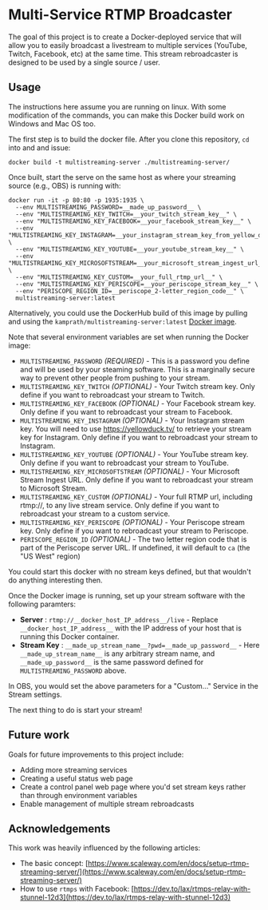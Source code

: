 # Multi-Service RTMP Broadcaster

The goal of this project is to create a Docker-deployed service that will allow you to easily broadcast a livestream to multiple services (YouTube, Twitch, Facebook, etc) at the same time. This stream rebroadcaster is designed to be used by a single source / user.

## Usage
The instructions here assume you are running on linux. With some modification of the commands, you can make this Docker build work on Windows and Mac OS too.

The first step is to build the docker file. After you clone this repository, `cd` into and and issue:

```
docker build -t multistreaming-server ./multistreaming-server/
```

Once built, start the serve on the same host as where your streaming source (e.g., OBS) is running with:

```
docker run -it -p 80:80 -p 1935:1935 \
  --env MULTISTREAMING_PASSWORD=__made_up_password__ \
  --env "MULTISTREAMING_KEY_TWITCH=__your_twitch_stream_key__" \
  --env "MULTISTREAMING_KEY_FACEBOOK=__your_facebook_stream_key__" \
  --env "MULTISTREAMING_KEY_INSTAGRAM=__your_instagram_stream_key_from_yellow_duck__" \
  --env "MULTISTREAMING_KEY_YOUTUBE=__your_youtube_stream_key__" \  
  --env "MULTISTREAMING_KEY_MICROSOFTSTREAM=__your_microsoft_stream_ingest_url__" \
  --env "MULTISTREAMING_KEY_CUSTOM=__your_full_rtmp_url__" \
  --env "MULTISTREAMING_KEY_PERISCOPE=__your_periscope_stream_key__" \
  --env "PERISCOPE_REGION_ID=__periscope_2-letter_region_code__" \
  multistreaming-server:latest
```

Alternatively, you could use the DockerHub build of this image by pulling and using the `kamprath/multistreaming-server:latest` [Docker image](https://hub.docker.com/repository/docker/kamprath/multistreaming-server).

Note that several environment variables are set when running the Docker image:

* `MULTISTREAMING_PASSWORD` _(REQUIRED)_ - This is a password you define and will be used by your steaming software. This is a marginally secure way to prevent other people from pushing to your stream.
* `MULTISTREAMING_KEY_TWITCH` _(OPTIONAL)_ - Your Twitch stream key. Only define if you want to rebroadcast your stream to Twitch.
* `MULTISTREAMING_KEY_FACEBOOK` _(OPTIONAL)_ - Your Facebook stream key. Only define if you want to rebroadcast your stream to Facebook.
* `MULTISTREAMING_KEY_INSTAGRAM` _(OPTIONAL)_ - Your Instagram stream key. You will need to use https://yellowduck.tv/ to retrieve your stream key for Instagram. Only define if you want to rebroadcast your stream to Instagram.
* `MULTISTREAMING_KEY_YOUTUBE` _(OPTIONAL)_ - Your YouTube stream key. Only define if you want to rebroadcast your stream to YouTube.
* `MULTISTREAMING_KEY_MICROSOFTSTREAM` _(OPTIONAL)_ - Your Microsoft Stream Ingest URL. Only define if you want to rebroadcast your stream to Microsoft Stream.
* `MULTISTREAMING_KEY_CUSTOM` _(OPTIONAL)_ - Your full RTMP url, including rtmp://, to any live stream service. Only define if you want to rebroadcast your stream to a custom service.
* `MULTISTREAMING_KEY_PERISCOPE` _(OPTIONAL)_ - Your Periscope stream key. Only define if you want to rebroadcast your stream to Periscope.
* `PERISCOPE_REGION_ID` _(OPTIONAL)_ - The two letter region code that is part of the Periscope server URL. If undefined, it will default to `ca` (the "US West" region)

You could start this docker with no stream keys defined, but that wouldn't do anything interesting then.

Once the Docker image is running, set up your stream software with the following paramters:

* **Server** : `rtmp://__docker_host_IP_address__/live` - Replace `__docker_host_IP_address__` with the IP address of your host that is running this Docker container.
* **Stream Key** : `__made_up_stream_name__?pwd=__made_up_password__` - Here `__made_up_stream_name__` is any arbitrary stream name, and `__made_up_password__` is the same password defined for `MULTISTREAMING_PASSWORD` above.

In OBS, you would set the above parameters for a "Custom..." Service in the Stream settings.

The next thing to do is start your stream!

## Future work

Goals for future improvements to this project include:

* Adding more streaming services
* Creating a useful status web page
* Create a control panel web page where you'd set stream keys rather than through environment variables
* Enable management of multiple stream rebroadcasts

## Acknowledgements

This work was heavily influenced by the following articles:

* The basic concept: [https://www.scaleway.com/en/docs/setup-rtmp-streaming-server/](https://www.scaleway.com/en/docs/setup-rtmp-streaming-server/)
* How to use `rtmps` with Facebook: [https://dev.to/lax/rtmps-relay-with-stunnel-12d3](https://dev.to/lax/rtmps-relay-with-stunnel-12d3)
